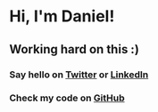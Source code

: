 # **Hi, I'm Daniel!**

## Working hard on this :)

### Say hello on <a href="https://twitter.com/jei3di" target="_blank">Twitter</a> or <a href="https://www.linkedin.com/in/jdanieldelgado/" target="_blank">LinkedIn</a>
### Check my code on <a href="https://github.com/jei3di" target="_blank">GitHub</a>
